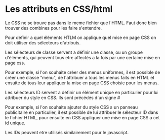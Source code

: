 # Les attributs en CSS/html

Le CSS ne se trouve pas dans le meme fichier que l'HTML. Faut donc bien trouver des combines pour les faire s'entendre.

Pour définir a quel éléments HTLM on applique quel mise en page CSS on doit utiliser des sélecteurs d'atributs.

Les sélécteurs de classe servent a définir une classe, ou un groupe d'éléments, qui peuvent tous etre affectés a la fois par une certaine mise en page css.

Pour exemple, si l'on souhaite créer des menus uniformes, il est possible de créer une classe "menu", de l'attribuer a tous les menus faits en HTML et ensuite de tous leur appliquer la mise en page CSS choisie pour les menus.


Les sélécteurs ID servent a définir un élément unique en particulier pour lui attribuer du style en CSS. Ils sont précédés d'un signe #

Pour exemple, si l'on souhaite ajouter du style CSS a un panneau publicitaire en particulier, il est possible de lui attribuer le sélecteur ID dans le fichier HTML, pour ensuite en CSS appliquer une mise en page CSS a cet id unique.

Les IDs peuvent etre utilisés similairement pour le javascript.
